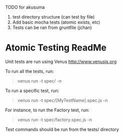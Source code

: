 TODO for akusuma

1. test directory structure (can test by file)
2. Add basic mocha tests (atomic exists, etc)
3. Tests can be ran from gruntfile (jchan)

Atomic Testing ReadMe
=====================

Unit tests are run using Venus
http://www.venusjs.org

To run all the tests, run:
> venus run -t spec/ -n

To run a specific test, run:
> venus run -t spec/[MyTestName].spec.js -n

For instance, to run the Factory test, run:
> venus run -t spec/factory.spec.js -n

Test commands should be run from the tests/ directory